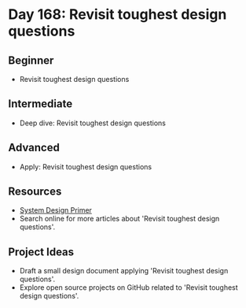 # Day 168: Revisit toughest design questions

## Beginner
- Revisit toughest design questions

## Intermediate
- Deep dive: Revisit toughest design questions

## Advanced
- Apply: Revisit toughest design questions

## Resources
- [System Design Primer](https://github.com/donnemartin/system-design-primer/search?q=Revisit+toughest+design+questions)
- Search online for more articles about 'Revisit toughest design questions'.

## Project Ideas
- Draft a small design document applying 'Revisit toughest design questions'.
- Explore open source projects on GitHub related to 'Revisit toughest design questions'.
